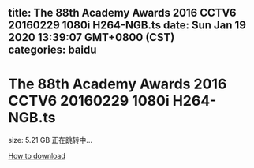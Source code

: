 
title: The 88th Academy Awards 2016 CCTV6 20160229 1080i H264-NGB.ts
date: Sun Jan 19 2020 13:39:07 GMT+0800 (CST)    
categories: baidu
---

# The 88th Academy Awards 2016 CCTV6 20160229 1080i H264-NGB.ts
size: 5.21 GB
 正在跳转中...
 

[How to download](https://bpcam.bemobtrk.com/go/2ceec3aa-1ca2-46d6-b9ff-aaa5c184517c?jno=5479)